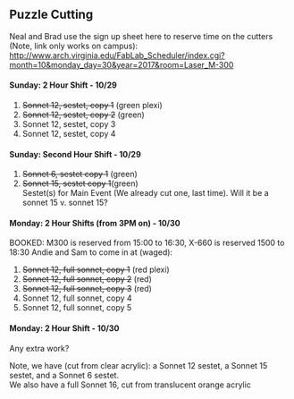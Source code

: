 ## Puzzle Cutting

Neal and Brad use the sign up sheet here to reserve time on the cutters (Note, link only works on campus):
http://www.arch.virginia.edu/FabLab_Scheduler/index.cgi?month=10&monday_day=30&year=2017&room=Laser_M-300

#### Sunday: 2 Hour Shift - 10/29  
1. ~~Sonnet 12, sestet, copy 1~~ (green plexi)
2. ~~Sonnet 12, sestet, copy 2~~ (green)
3. Sonnet 12, sestet, copy 3
4. Sonnet 12, sestet, copy  4

#### Sunday: Second Hour Shift - 10/29  
1. ~~Sonnet 6, sestet copy 1~~ (green)
2. ~~Sonnet 15, sestet copy 1~~(green)  
Sestet(s) for Main Event (We already cut one, last time). Will it be a sonnet 15 v. sonnet 15?


#### Monday: 2 Hour Shifts (from 3PM on) - 10/30  
BOOKED:  M300 is reserved from 15:00 to 16:30, X-660 is reserved 1500 to 18:30
Andie and Sam to come in at (waged): 
1. ~~Sonnet 12, full sonnet, copy 1~~ (red plexi)
2. ~~Sonnet 12, full sonnet, copy 2~~ (red)
3. ~~Sonnet 12, full sonnet, copy 3~~ (red)
4. Sonnet 12, full sonnet, copy 4
5. Sonnet 12, full sonnet, copy 5

#### Monday: 2 Hour Shift - 10/30  
Any extra work? 

Note, we have (cut from clear acrylic): a Sonnet 12 sestet, a Sonnet 15 sestet, and a Sonnet 6 sestet.  
We also have a full Sonnet 16, cut from translucent orange acrylic
